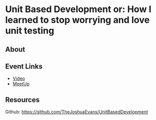 # Unit Based Development or: How I learned to stop worrying and love unit testing

## About


## Event Links

- [Video](https://www.youtube.com/watch?v=LPQnKAmuEKQ)
- [MeetUp](https://www.meetup.com/eugenewebdevs/events/293390996/)

## Resources

Github: https://github.com/TheJoshuaEvans/UnitBasedDevelopment